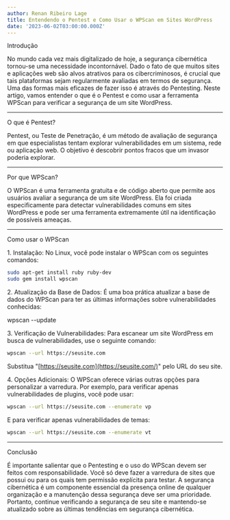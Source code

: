```yaml
---
author: Renan Ribeiro Lage
title: Entendendo o Pentest e Como Usar o WPScan em Sites WordPress
date: '2023-06-02T03:00:00.000Z'
---
```


Introdução

No mundo cada vez mais digitalizado de hoje, a segurança cibernética tornou-se uma necessidade incontornável. Dado o fato de que muitos sites e aplicações web são alvos atrativos para os cibercriminosos, é crucial que tais plataformas sejam regularmente avaliadas em termos de segurança. Uma das formas mais eficazes de fazer isso é através do Pentesting. Neste artigo, vamos entender o que é o Pentest e como usar a ferramenta WPScan para verificar a segurança de um site WordPress.

***

O que é Pentest?

Pentest, ou Teste de Penetração, é um método de avaliação de segurança em que especialistas tentam explorar vulnerabilidades em um sistema, rede ou aplicação web. O objetivo é descobrir pontos fracos que um invasor poderia explorar.

***

Por que WPScan?

O WPScan é uma ferramenta gratuita e de código aberto que permite aos usuários avaliar a segurança de um site WordPress. Ela foi criada especificamente para detectar vulnerabilidades comuns em sites WordPress e pode ser uma ferramenta extremamente útil na identificação de possíveis ameaças.

***

Como usar o WPScan

1\. Instalação: No Linux, você pode instalar o WPScan com os seguintes comandos:

```bash
sudo apt-get install ruby ruby-dev
sudo gem install wpscan
```

2\. Atualização da Base de Dados: É uma boa prática atualizar a base de dados do WPScan para ter as últimas informações sobre vulnerabilidades conhecidas:

wpscan --update

3\. Verificação de Vulnerabilidades: Para escanear um site WordPress em busca de vulnerabilidades, use o seguinte comando:

```bash
wpscan --url https://seusite.com
```

Substitua "[https://seusite.com](https://seusite.com/)" pelo URL do seu site.

4\. Opções Adicionais: O WPScan oferece várias outras opções para personalizar a varredura. Por exemplo, para verificar apenas vulnerabilidades de plugins, você pode usar:

```bash
wpscan --url https://seusite.com --enumerate vp
```

E para verificar apenas vulnerabilidades de temas:

```bash
wpscan --url https://seusite.com --enumerate vt
```

***

Conclusão

É importante salientar que o Pentesting e o uso do WPScan devem ser feitos com responsabilidade. Você só deve fazer a varredura de sites que possui ou para os quais tem permissão explícita para testar. A segurança cibernética é um componente essencial da presença online de qualquer organização e a manutenção dessa segurança deve ser uma prioridade. Portanto, continue verificando a segurança de seu site e mantendo-se atualizado sobre as últimas tendências em segurança cibernética.

